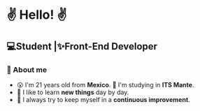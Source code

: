 <h1>✌ <b>Hello!</b> ✌</h1>
<h2>💻Student |✨Front-End Developer</h2>

### 🎈 About me
- 😮 I'm 21 years old from **Mexico**.
  🏤 I'm studying in **ITS Mante**.
- 🎇 I like to learn **new things** day by day.
- 🙌 I always try to keep myself in a **continuous improvement**.

